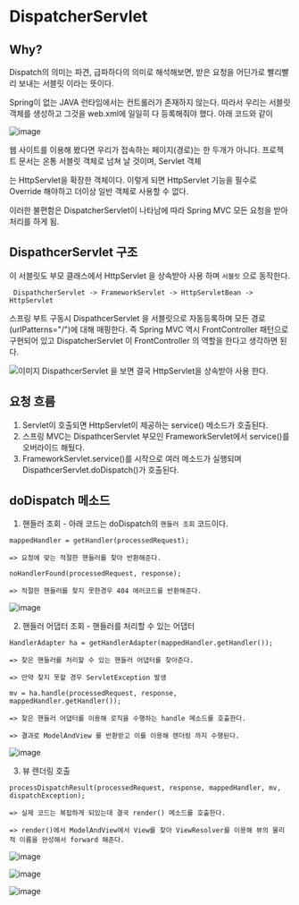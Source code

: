 

# DispatcherServlet

  ## Why?
  Dispatch의 의미는 파견, 급파하다의 의미로 해석해보면, 받은 요청을 어딘가로 빨리빨리 보내는 서블릿 이라는 뜻이다.
  
  Spring이 없는 JAVA 런타임에서는 컨트롤러가 존재하지 않는다. 따라서 우리는 서블릿 객체를 생성하고 그것을 web.xml에 일일히 다 등록해줘야 했다. 아래 코드와 같이
  
  ![image](https://user-images.githubusercontent.com/79154652/144779432-ba644478-d2d1-4df3-b283-2395092527ff.png)

  웹 사이트를 이용해 봤다면 우리가 접속하는 페이지(경로)는 한 두개가 아니다. 프로젝트 문서는 온통 서블릿 객체로 넘쳐 날 것이며, Servlet 객체
  
  는 HttpServlet을 확장한 객체이다. 이렇게 되면 HttpServlet 기능을 필수로 Override 해야하고 더이상 일반 객체로 사용할 수 없다.
  
  이러한 불편함은 DispatcherServlet이 나타남에 따라 Spring MVC 모든 요청을 받아 처리를 하게 됨.
  
  ## DispathcerServlet 구조
  
  이 서블릿도 부모 클래스에서 HttpServlet 을 상속받아 사용 하며 `서블릿` 으로 동작한다.
  
     DispathcherServlet -> FrameworkServlet -> HttpServletBean -> HttpServlet
  
  스프링 부트 구동시 DispathcerServlet 을 서블릿으로 자동등록하며 모든 경로(urlPatterns="/")에 대해 매핑한다. 즉 Spring MVC 역시 FrontController 
  패턴으로 구현되어 있고 DispatcherServlet 이 FrontController 의 역할을 한다고 생각하면 된다.
  
   ![이미지](https://oopy.lazyrockets.com/api/v2/notion/image?src=https%3A%2F%2Fs3-us-west-2.amazonaws.com%2Fsecure.notion-static.com%2F01763a91-c0a1-4688-b15e-573a3458b5f4%2FUntitled.png&blockId=3da6bc6e-44b2-4ad6-b00c-60402a5c507d)
                                                          DispathcerServlet 을 보면 결국 HttpServlet을 상속받아 사용 한다.
                                                          
                                                          
   
   ## 요청 흐름
   
   1. Servlet이 호출되면 HttpServlet이 제공하는 service() 메소드가 호출된다.
   2. 스프링 MVC는 DispathcerServlet 부모인 FrameworkServlet에서 service()를 오버라이드 해뒀다.
   3. FrameworkServlet.service()를 시작으로 여러 메소드가 실행되며 DispathcerServlet.doDispatch()가 호출된다.


  ## doDispatch 메소드
  1. 핸들러 조회 - 아래 코드는 doDispatch의 `핸들러 조회` 코드이다.
  
  `mappedHandler = getHandler(processedRequest);`
  
  `=> 요청에 맞는 적절한 핸들러를 찾아 반환해준다.`
  
  `noHandlerFound(processedRequest, response);`
  
  `=> 적절한 핸들러를 찾지 못한경우 404 에러코드를 반환해준다.`
  
  ![image](https://user-images.githubusercontent.com/79154652/144574187-93bf0014-1db7-4de5-abbc-b608367a2a4f.png)
   
   
  2. 핸들러 어댑터 조회 - 핸들러를 처리할 수 있는 어댑터
  
  `HandlerAdapter ha = getHandlerAdapter(mappedHandler.getHandler());`
  
  `=> 찾은 핸들러를 처리할 수 있는 핸들러 어댑터를 찾아준다.`
  
  `=> 만약 찾지 못할 경우 ServletException 발생`
  
  
  `mv = ha.handle(processedRequest, response, mappedHandler.getHandler());`
  
  `=> 찾은 핸들러 어댑터를 이용해 로직을 수행하는 handle 메소드를 호출한다.`
  
  `=> 결과로 ModelAndView 를 반환받고 이를 이용해 렌더링 까지 수행된다.`
  
  ![image](https://user-images.githubusercontent.com/79154652/144574879-8816761c-7c34-46d3-8a9d-70fce920e11d.png)

  
   
   
  3. 뷰 렌더링 호출

  `processDispatchResult(processedRequest, response, mappedHandler, mv, dispatchException);`
  
  `=> 실제 코드는 복잡하게 되있는데 결국 render() 메소드를 호출한다.`
  
  `=> render()에서 ModelAndView에서 View를 찾아 ViewResolver를 이용해 뷰의 물리적 이름을 완성해서 forward 해준다.`
  
  ![image](https://user-images.githubusercontent.com/79154652/144770712-4f9b0426-a5a1-4d08-aad8-868b77685695.png)

  
  ![image](https://user-images.githubusercontent.com/79154652/144770768-9947b820-9f11-4eab-bea5-c43b81e4a0f3.png)

  
  ![image](https://user-images.githubusercontent.com/79154652/144771311-c00c1952-74e4-4cd8-93ad-7f401fdaf750.png)

   
  
